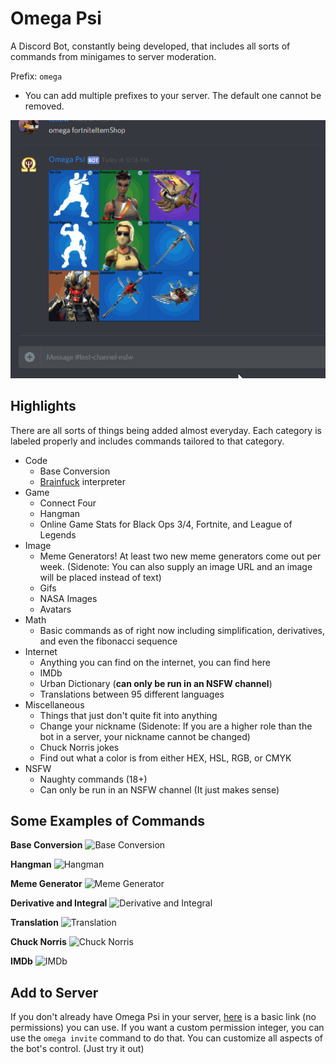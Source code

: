 # Omega Psi
A Discord Bot, constantly being developed, that includes all sorts of commands from minigames to server moderation.

Prefix: `omega `
  * You can add multiple prefixes to your server. The default one cannot be removed.

![Omega Psi In Action](omegaPsiTest.gif)

## Highlights
There are all sorts of things being added almost everyday.
Each category is labeled properly and includes commands tailored to that category.
  * Code
    * Base Conversion
    * [Brainfuck](https://en.wikipedia.org/wiki/Brainfuck) interpreter
  * Game
    * Connect Four
    * Hangman
    * Online Game Stats for Black Ops 3/4, Fortnite, and League of Legends
  * Image
    * Meme Generators! At least two new meme generators come out per week. (Sidenote: You can also supply an image URL and an image will be placed instead of text)
    * Gifs
    * NASA Images
    * Avatars
  * Math
    * Basic commands as of right now including simplification, derivatives, and even the fibonacci sequence
  * Internet
    * Anything you can find on the internet, you can find here
    * IMDb
    * Urban Dictionary (__can only be run in an NSFW channel__)
    * Translations between 95 different languages
  * Miscellaneous
    * Things that just don't quite fit into anything
    * Change your nickname (Sidenote: If you are a higher role than the bot in a server, your nickname cannot be changed)
    * Chuck Norris jokes
    * Find out what a color is from either HEX, HSL, RGB, or CMYK
  * NSFW
    * Naughty commands (18+)
    * Can only be run in an NSFW channel (It just makes sense)

## Some Examples of Commands

**Base Conversion**
![Base Conversion]()

**Hangman**
![Hangman]()

**Meme Generator**
![Meme Generator]()

**Derivative and Integral**
![Derivative and Integral]()

**Translation**
![Translation]()

**Chuck Norris**
![Chuck Norris]()

**IMDb**
![IMDb]()

## Add to Server
If you don't already have Omega Psi in your server, [here]() is a basic link (no permissions) you can use.
If you want a custom permission integer, you can use the `omega invite` command to do that. You can customize all aspects of the bot's control. (Just try it out)
